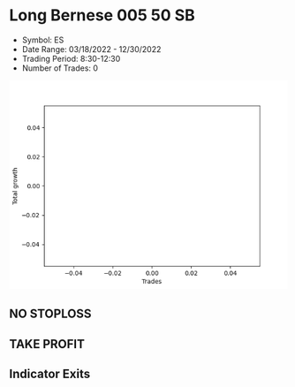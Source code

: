 # Long Bernese 005 50 SB 
- Symbol: ES
- Date Range: 03/18/2022 - 12/30/2022
- Trading Period: 8:30-12:30
- Number of Trades: 0

![Plot](LongBernese00550SBES.png)
## NO STOPLOSS














## TAKE PROFIT











## Indicator Exits

